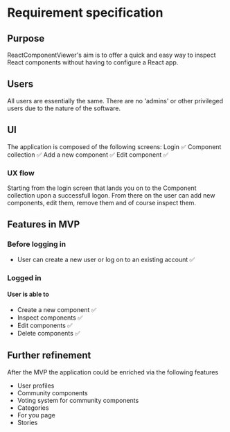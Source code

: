 # Requirement specification

## Purpose

ReactComponentViewer's aim is to offer a quick and easy way to inspect React components without having to configure a React app.

## Users

All users are essentially the same. There are no 'admins' or other privileged users due to the nature of the software.

## UI

The application is composed of the following screens:
Login ✅
Component collection ✅
Add a new component ✅
Edit component ✅

### UX flow
Starting from the login screen that lands you on to the Component collection upon a successfull logon. From there on the user can add new components, edit them, remove them and of course inspect them.

## Features in MVP

### Before logging in

- User can create a new user or log on to an existing account ✅

### Logged in
#### User is able to
- Create a new component ✅
- Inspect components ✅
- Edit components ✅
- Delete components ✅

## Further refinement

After the MVP the application could be enriched via the following features

- User profiles
- Community components
- Voting system for community components
- Categories
- For you page
- Stories
